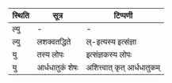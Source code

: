 | स्थिति | सूत्र | टिप्पणी |
| ----- | ------- | ------ |
| ल्यु | - | - |
| ल्यु | लशक्वतद्धिते | ल्-इत्यस्य इत्संज्ञा |
| यु | तस्य लोपः | इत्संज्ञकस्य लोपः |
| यु | आर्धधातुकं शेषः | अशित्त्वात् कृत् आर्धधातुकम् |
